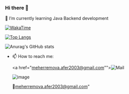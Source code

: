 ### Hi there 👋

🌱 I’m currently learning Java Backend development

<a href="https://wakatime.com/@aphar"><img
  src="https://wakatime.com/badge/user/10a9ce00-cf75-4dee-be05-e0801470c367.svg"
  alt="WakaTime"
/><a>


[![Top Langs](https://github-readme-stats.vercel.app/api/top-langs/?username=ApharMagaramova&layout=compact&theme=algolia)](https://github.com/ApharMagaramova/github-readme-stats)

![Anurag's GitHub stats](https://github-readme-stats.vercel.app/api?username=ApharMagaramova&show_icons=true&theme=algolia)

- 📫 How to reach me: 

  <a href="meherremova.afer2003@gmail.com""><img
  src="[https://wakatime.com/badge/user/10a9ce00-cf75-4dee-be05-e0801470c367.svg](https://user-images.githubusercontent.com/77408835/193449715-7a1c3d85-5aad-4f5d-8b18-30644c789a21.png)"
  alt="Mail"
/><a>
    
  ![image]()
  
  :email:meherremova.afer2003@gmail.com"

<!--
**ApharMagaramova/ApharMagaramova** is a ✨ _special_ ✨ repository because its `README.md` (this file) appears on your GitHub profile.

Here are some ideas to get you started:

- 🔭 I’m currently working on ...
- 🌱 I’m currently learning ...
- 👯 I’m looking to collaborate on ...
- 🤔 I’m looking for help with ...
- 💬 Ask me about ...
- 📫 How to reach me: ...
- 😄 Pronouns: ...
- ⚡ Fun fact: ...
-->
